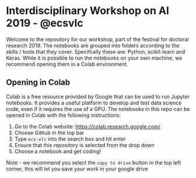 # Interdisciplinary Workshop on AI 2019 - @ecsvlc

Welcome to the repository for our workshop, part of the festival for doctoral research 2019. The notebooks are grouped into folders according to the skills / tools that they cover. Specifcally these are: Python, scikit-learn and Keras. While it is possible to run the notebooks on your own machine, we recommend opening them in a Colab environment.

## Opening in Colab

Colab is a free resource provided by Google that can be used to run Jupyter notebooks. It provides a useful platform to develop and test data science code, even if it requires the use of a GPU. The notebooks in this repo can be opened in Colab with the following instructions:

1. Go to the Colab website: https://colab.research.google.com/
2. Choose Github in the top bar
3. Type `ecs-vlc` into the search box and hit enter
4. Ensure that this repository is selected from the drop down
5. Choose a notebook and get coding!

Note - we recommend you select the `copy to drive` button in the top left corner, this will let you save your work in your google drive

